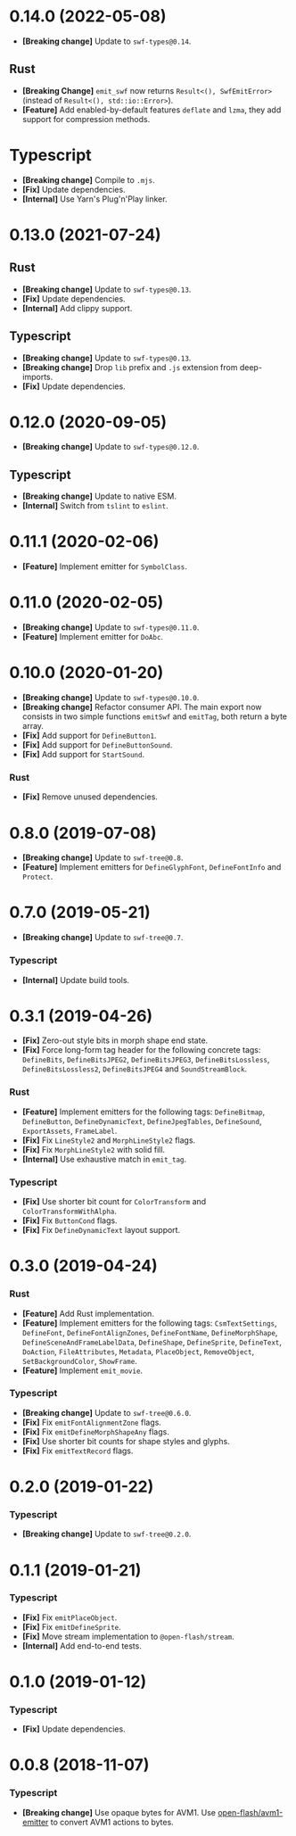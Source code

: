 # 0.14.0 (2022-05-08)

- **[Breaking change]** Update to `swf-types@0.14`.

## Rust

- **[Breaking Change]** `emit_swf` now returns `Result<(), SwfEmitError>` (instead of `Result<(), std::io::Error>`).
- **[Feature]** Add enabled-by-default features `deflate` and `lzma`, they add support for compression methods.

# Typescript

- **[Breaking change]** Compile to `.mjs`.
- **[Fix]** Update dependencies.
- **[Internal]** Use Yarn's Plug'n'Play linker.

# 0.13.0 (2021-07-24)

## Rust

- **[Breaking change]** Update to `swf-types@0.13`.
- **[Fix]** Update dependencies.
- **[Internal]** Add clippy support.

## Typescript

- **[Breaking change]** Update to `swf-types@0.13`.
- **[Breaking change]** Drop `lib` prefix and `.js` extension from deep-imports.
- **[Fix]** Update dependencies.

# 0.12.0 (2020-09-05)

- **[Breaking change]** Update to `swf-types@0.12.0`.

## Typescript

- **[Breaking change]** Update to native ESM.
- **[Internal]** Switch from `tslint` to `eslint`.

# 0.11.1 (2020-02-06)

- **[Feature]** Implement emitter for `SymbolClass`.

# 0.11.0 (2020-02-05)

- **[Breaking change]** Update to `swf-types@0.11.0`.
- **[Feature]** Implement emitter for `DoAbc`.

# 0.10.0 (2020-01-20)

- **[Breaking change]** Update to `swf-types@0.10.0`.
- **[Breaking change]** Refactor consumer API. The main export now consists in two simple functions `emitSwf` and `emitTag`, both return a byte array.
- **[Fix]** Add support for `DefineButton1`.
- **[Fix]** Add support for `DefineButtonSound`.
- **[Fix]** Add support for `StartSound`.

### Rust

- **[Fix]** Remove unused dependencies.

# 0.8.0 (2019-07-08)

- **[Breaking change]** Update to `swf-tree@0.8`.
- **[Feature]** Implement emitters for `DefineGlyphFont`, `DefineFontInfo` and `Protect`.

# 0.7.0 (2019-05-21)

- **[Breaking change]** Update to `swf-tree@0.7`.

### Typescript

- **[Internal]** Update build tools.

# 0.3.1 (2019-04-26)

- **[Fix]** Zero-out style bits in morph shape end state.
- **[Fix]** Force long-form tag header for the following concrete tags: `DefineBits`, `DefineBitsJPEG2`, `DefineBitsJPEG3`, `DefineBitsLossless`, `DefineBitsLossless2`, `DefineBitsJPEG4` and `SoundStreamBlock`.

### Rust

- **[Feature]** Implement emitters for the following tags: `DefineBitmap`, `DefineButton`, `DefineDynamicText`, `DefineJpegTables`, `DefineSound`, `ExportAssets`, `FrameLabel`.
- **[Fix]** Fix `LineStyle2` and `MorphLineStyle2` flags.
- **[Fix]** Fix `MorphLineStyle2` with solid fill.
- **[Internal]** Use exhaustive match in `emit_tag`.

### Typescript

- **[Fix]** Use shorter bit count for `ColorTransform` and `ColorTransformWithAlpha`.
- **[Fix]** Fix `ButtonCond` flags.
- **[Fix]** Fix `DefineDynamicText` layout support.

# 0.3.0 (2019-04-24)

### Rust

- **[Feature]** Add Rust implementation.
- **[Feature]** Implement emitters for the following tags: `CsmTextSettings`, `DefineFont`, `DefineFontAlignZones`, `DefineFontName`, `DefineMorphShape`, `DefineSceneAndFrameLabelData`, `DefineShape`, `DefineSprite`, `DefineText`, `DoAction`, `FileAttributes`, `Metadata`, `PlaceObject`, `RemoveObject`, `SetBackgroundColor`, `ShowFrame`.
- **[Feature]** Implement `emit_movie`.

### Typescript

- **[Breaking change]** Update to `swf-tree@0.6.0`.
- **[Fix]** Fix `emitFontAlignmentZone` flags.
- **[Fix]** Fix `emitDefineMorphShapeAny` flags.
- **[Fix]** Use shorter bit counts for shape styles and glyphs.
- **[Fix]** Fix `emitTextRecord` flags.

# 0.2.0 (2019-01-22)

### Typescript

- **[Breaking change]** Update to `swf-tree@0.2.0`.

# 0.1.1 (2019-01-21)

### Typescript

- **[Fix]** Fix `emitPlaceObject`.
- **[Fix]** Fix `emitDefineSprite`.
- **[Fix]** Move stream implementation to `@open-flash/stream`.
- **[Internal]** Add end-to-end tests.

# 0.1.0 (2019-01-12)

### Typescript

- **[Fix]** Update dependencies.

# 0.0.8 (2018-11-07)

### Typescript

- **[Breaking change]** Use opaque bytes for AVM1. Use [open-flash/avm1-emitter](https://github.com/open-flash/avm1-emitter) to convert AVM1 actions to bytes.
